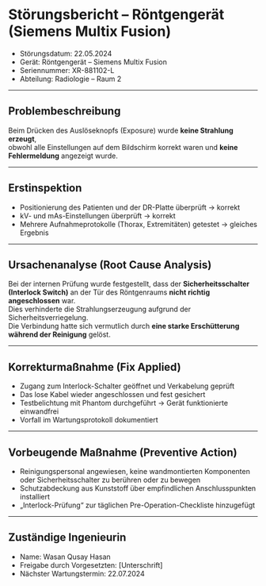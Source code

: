 # Störungsbericht – Röntgengerät (Siemens Multix Fusion)

- Störungsdatum: 22.05.2024  
- Gerät: Röntgengerät – Siemens Multix Fusion  
- Seriennummer: XR-881102-L  
- Abteilung: Radiologie – Raum 2

---

## Problembeschreibung

Beim Drücken des Auslöseknopfs (Exposure) wurde **keine Strahlung erzeugt**,  
obwohl alle Einstellungen auf dem Bildschirm korrekt waren und **keine Fehlermeldung** angezeigt wurde.

---

## Erstinspektion

- Positionierung des Patienten und der DR-Platte überprüft → korrekt  
- kV- und mAs-Einstellungen überprüft → korrekt  
- Mehrere Aufnahmeprotokolle (Thorax, Extremitäten) getestet → gleiches Ergebnis

---

## Ursachenanalyse (Root Cause Analysis)

Bei der internen Prüfung wurde festgestellt, dass der **Sicherheitsschalter (Interlock Switch)** an der Tür des Röntgenraums **nicht richtig angeschlossen** war.  
Dies verhinderte die Strahlungserzeugung aufgrund der Sicherheitsverriegelung.  
Die Verbindung hatte sich vermutlich durch **eine starke Erschütterung während der Reinigung** gelöst.

---

## Korrekturmaßnahme (Fix Applied)

- Zugang zum Interlock-Schalter geöffnet und Verkabelung geprüft  
- Das lose Kabel wieder angeschlossen und fest gesichert  
- Testbelichtung mit Phantom durchgeführt → Gerät funktionierte einwandfrei  
- Vorfall im Wartungsprotokoll dokumentiert

---

## Vorbeugende Maßnahme (Preventive Action)

- Reinigungspersonal angewiesen, keine wandmontierten Komponenten oder Sicherheitsschalter zu berühren oder zu bewegen  
- Schutzabdeckung aus Kunststoff über empfindlichen Anschlusspunkten installiert  
- „Interlock-Prüfung“ zur täglichen Pre-Operation-Checkliste hinzugefügt

---

## Zuständige Ingenieurin

- Name: Wasan Qusay Hasan  
- Freigabe durch Vorgesetzten: [Unterschrift]  
- Nächster Wartungstermin: 22.07.2024
